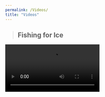 ```yaml
---
permalink: /Videos/
title: "Videos"
---
```

>## Fishing for Ice
<video class="tab" controls>Your browser does not support the &lt;video&gt; tag.
  <source src="https://www.youtube.com/watch?v=gGqSOqtuE1E"/>
</video>

